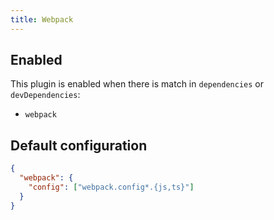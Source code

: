```yaml
---
title: Webpack
---
```


## Enabled

This plugin is enabled when there is match in `dependencies` or
`devDependencies`:

- `webpack`

## Default configuration

```json
{
  "webpack": {
    "config": ["webpack.config*.{js,ts}"]
  }
}
```

